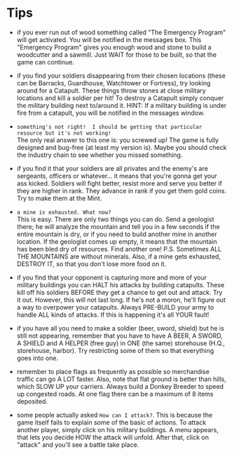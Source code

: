 # Tips

+ if you ever run out of wood something called "The Emergency Program" will
   get activated.  You will be notified in the messages box. This "Emergency
   Program"  gives you  enough wood and  stone to build a  woodcutter and  a
   sawmill. Just WAIT for those to be built, so that the game can continue.

+ if you find your soldiers disappearing from their chosen locations (these
   can be Barracks,  Guardhouse, Watchtower or Fortress), try looking around
   for a Catapult. These things throw stones at close military locations and
   kill a soldier per hit! To destroy a Catapult simply conquer the military
   building  next to/around it. HINT: If a  military building is  under fire
   from a catapult, you will be notified in the messages window.

+ `something's not right!  I should be getting that particular resource but
   it's not working!`<br />The only real answer to this one is: you screwed up!
   The  game is fully  designed and bug-free (at least my version is). Maybe
   you should check the industry chain to see whether you missed something.

+ if  you find it that your soldiers are all  privates and the enemy's  are
   sergeants,  officers or  whatever... it means that you're gonna get  your
   ass kicked.  Soldiers will fight better, resist more and serve you better
   if they are higher in rank.  They  advance in rank if you  get them  gold
   coins. Try to make them at the Mint.

+ `a mine is exhausted. What now?`<br />This is easy.  There are only two things
   you can do. Send a geologist there; he will analyze the mountain and tell
   you in a few  seconds if the  entire mountain is dry, or  if you  need to
   build  another mine in another location. If the geologist comes up empty,
   it means  that the mountain  has been bled dry of resources. Find another
   one! P.S. Sometimes ALL THE MOUNTAINS  are without minerals.  Also,  if a
   mine gets exhausted, DESTROY IT, so that you don't lose more food on it.

+ if  you  find  that  your  opponent  is  capturing  more and more of your
   military buildings you can HALT his attacks by building catapults.  These
   kill off his soldiers BEFORE they get a chance to get out and attack. Try
   it out. However, this will not last long.  If  he's  not  a  moron, he'll
   figure out a way to overpower your catapults. Always  PRE-BUILD your army
   to handle ALL kinds of attacks. If this is happening it's all YOUR fault!

+ if  you  have all you need to make a soldier (beer, sword, shield) but he
   is still not appearing,  remember  that you have to have A BEER, A SWORD,
   A SHIELD and A HELPER  (free guy)  in  ONE  (the same)  storehouse (H.Q.,
   storehouse, harbor). Try restricting some of them so that everything goes
   into one.

+ remember to place flags  as frequently as possible so merchandise traffic
   can go  A LOT faster. Also,  note that  flat ground is better than hills,
   which  SLOW UP your  carriers.  Always build a Donkey Breeder to speed up
   congested roads. At one flag there can be a maximum of 8 items deposited.

+ some people actually asked `How can I attack?`.  This is because the game itself fails to explain some of the basic of actions. To attack another player, simply click on his military buildings. A menu appears, that lets you decide HOW the attack will unfold. After that, click on "attack" and you'll see a battle take place.
